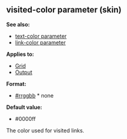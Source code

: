 ## visited-color parameter (skin)
**See also:**
*   [text-color parameter](/ref/%7Bskin%7D/param/text-color.md) 
*   [link-color parameter](/ref/%7Bskin%7D/param/link-color.md) 
<!-- -->
**Applies to:**
*   [Grid](/ref/%7Bskin%7D/control/grid.md) 
*   [Output](/ref/%7Bskin%7D/control/output.md) 
<!-- -->
**Format:**
*   [#rrggbb](/ref/%7B%7Bappendix%7D%7D/html-colors.md) *   none
<!-- -->
**Default value:**
*   #0000ff


The color used for visited links.